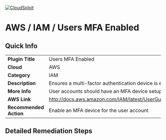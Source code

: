 [![CloudSploit](https://cloudsploit.com/img/logo-big-text-100.png "CloudSploit")](https://cloudsploit.com)

# AWS / IAM / Users MFA Enabled

## Quick Info

| | |
|-|-|
| **Plugin Title** | Users MFA Enabled |
| **Cloud** | AWS |
| **Category** | IAM |
| **Description** | Ensures a multi-factor authentication device is enabled for all users within the account |
| **More Info** | User accounts should have an MFA device setup to enable two-factor authentication |
| **AWS Link** | http://docs.aws.amazon.com/IAM/latest/UserGuide/Using_ManagingPasswordPolicies.html |
| **Recommended Action** | Enable an MFA device for the user account |

## Detailed Remediation Steps

